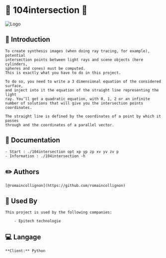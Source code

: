 
# 📐 104intersection 📏
![Logo](https://img.freepik.com/vecteurs-libre/fond-tableau-mathematique-realiste_23-2148161535.jpg?w=2000)


## :rocket: Introduction

    To create synthesis images (when doing ray tracing, for example), potential
    intersection points between light rays and scene objects (here cylinders,
    spheres and cones) must be computed.
    This is exactly what you have to do in this project.

    To do so, you need to write a 3 dimensional equation of the considered surface,
    and inject into it the equation of the straight line representing the light
    ray. You’ll get a quadratic equation, with 0, 1, 2 or an infinite
    number of solutions that will give you the intersection points coordinates.

    The straight line is defined by the coordinates of a point by which it passes
    through and the coordinates of a parallel vector.
## 📖 Documentation
    - Start : ./104intersection opt xp yp zp xv yv zv p
    - Information : ./104intersection -h

## :pencil2: Authors

    [@romaincollignon](https://github.com/romaincollignon)


## :office: Used By

    This project is used by the following companies:

        - Epitech technologie


## :computer: Langage

    **Client:** Python

